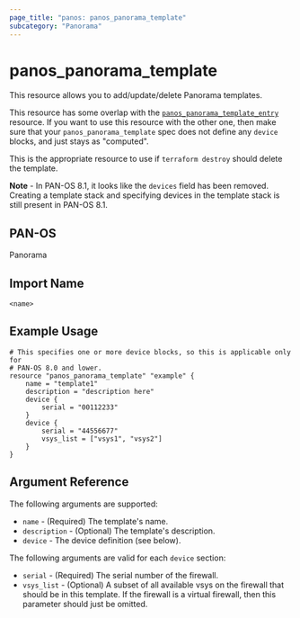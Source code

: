 ```yaml
---
page_title: "panos: panos_panorama_template"
subcategory: "Panorama"
---
```


# panos_panorama_template

This resource allows you to add/update/delete Panorama templates.

This resource has some overlap with the
[`panos_panorama_template_entry`](panorama_template_entry.html)
resource.  If you want to use this resource with the other one, then make
sure that your `panos_panorama_template` spec does not define any
`device` blocks, and just stays as "computed".

This is the appropriate resource to use if `terraform destroy` should delete
the template.

**Note** - In PAN-OS 8.1, it looks like the `devices` field has
been removed.  Creating a template stack and specifying devices in the template
stack is still present in PAN-OS 8.1.


## PAN-OS

Panorama


## Import Name

```
<name>
```


## Example Usage

```hcl
# This specifies one or more device blocks, so this is applicable only for
# PAN-OS 8.0 and lower.
resource "panos_panorama_template" "example" {
    name = "template1"
    description = "description here"
    device {
        serial = "00112233"
    }
    device {
        serial = "44556677"
        vsys_list = ["vsys1", "vsys2"]
    }
}
```

## Argument Reference

The following arguments are supported:

* `name` - (Required) The template's name.
* `description` - (Optional) The template's description.
* `device` - The device definition (see below).

The following arguments are valid for each `device` section:

* `serial` - (Required) The serial number of the firewall.
* `vsys_list` - (Optional) A subset of all available vsys on the firewall
  that should be in this template.  If the firewall is a virtual firewall,
  then this parameter should just be omitted.
